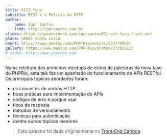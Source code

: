 ```yaml
---
title: REST-fuuu
subtitle: REST e a Polícia do HTTP
author:
    name: Igor Santos
    link: http://igorsantos.com.br
slides: https://speakerdeck.com/igorsantos07/rest-fuuu-front-end
place: SENAC Santa Luzia
event: https://www.meetup.com/PHP-Rio/events/234774958/
gallery: https://www.meetup.com/PHP-Rio/photos/27391512/
# video: http://www.youtube.com
---
```


Numa releitura dos primeiros meetups de ciclos de palestras da nova fase do PHPRio, esta talk faz um apanhado do
funcionamento de APIs RESTful. Os principais tópicos abordados foram:

- os conceitos de verbos HTTP
- boas práticas para implementação de APIs
- códigos de erro e porque usar
- tipos de resposta
- métodos de versionamento
- técnicas para autenticação
- dentre outros tópicos menores

> Esta palestra foi dada originalmente no [Front-End Carioca](http://www.frontendcarioca.com.br).

